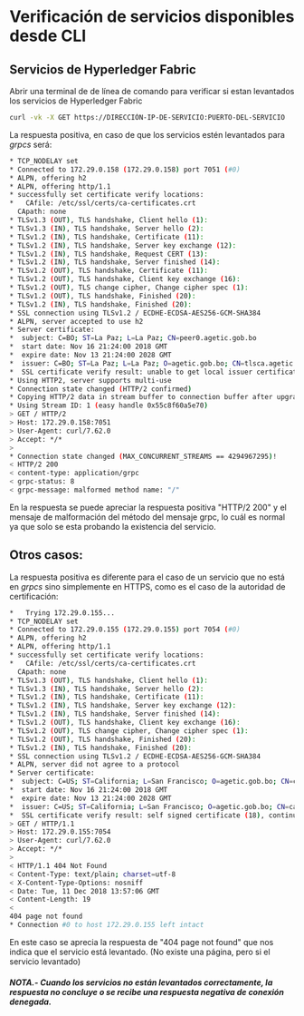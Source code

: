 # Verificación de servicios disponibles desde CLI
## Servicios de Hyperledger Fabric 
Abrir una terminal de de línea de comando para verificar si estan levantados los servicios de Hyperledger Fabric
```sh 
curl -vk -X GET https://DIRECCIÓN-IP-DE-SERVICIO:PUERTO-DEL-SERVICIO 
```
La respuesta positiva, en caso de que los servicios estén levantados para *grpcs* será:
```sh
* TCP_NODELAY set
* Connected to 172.29.0.158 (172.29.0.158) port 7051 (#0)
* ALPN, offering h2
* ALPN, offering http/1.1
* successfully set certificate verify locations:
*   CAfile: /etc/ssl/certs/ca-certificates.crt
  CApath: none
* TLSv1.3 (OUT), TLS handshake, Client hello (1):
* TLSv1.3 (IN), TLS handshake, Server hello (2):
* TLSv1.2 (IN), TLS handshake, Certificate (11):
* TLSv1.2 (IN), TLS handshake, Server key exchange (12):
* TLSv1.2 (IN), TLS handshake, Request CERT (13):
* TLSv1.2 (IN), TLS handshake, Server finished (14):
* TLSv1.2 (OUT), TLS handshake, Certificate (11):
* TLSv1.2 (OUT), TLS handshake, Client key exchange (16):
* TLSv1.2 (OUT), TLS change cipher, Change cipher spec (1):
* TLSv1.2 (OUT), TLS handshake, Finished (20):
* TLSv1.2 (IN), TLS handshake, Finished (20):
* SSL connection using TLSv1.2 / ECDHE-ECDSA-AES256-GCM-SHA384
* ALPN, server accepted to use h2
* Server certificate:
*  subject: C=BO; ST=La Paz; L=La Paz; CN=peer0.agetic.gob.bo
*  start date: Nov 16 21:24:00 2018 GMT
*  expire date: Nov 13 21:24:00 2028 GMT
*  issuer: C=BO; ST=La Paz; L=La Paz; O=agetic.gob.bo; CN=tlsca.agetic.gob.bo
*  SSL certificate verify result: unable to get local issuer certificate (20), continuing anyway.
* Using HTTP2, server supports multi-use
* Connection state changed (HTTP/2 confirmed)
* Copying HTTP/2 data in stream buffer to connection buffer after upgrade: len=0
* Using Stream ID: 1 (easy handle 0x55c8f60a5e70)
> GET / HTTP/2
> Host: 172.29.0.158:7051
> User-Agent: curl/7.62.0
> Accept: */*
> 
* Connection state changed (MAX_CONCURRENT_STREAMS == 4294967295)!
< HTTP/2 200 
< content-type: application/grpc
< grpc-status: 8
< grpc-message: malformed method name: "/"
```   
En la respuesta se puede apreciar la respuesta positiva "HTTP/2 200" y el mensaje de malformación del método del mensaje grpc, lo cuál es normal ya que solo se esta probando la existencia del servicio.

## Otros casos:

La respuesta positiva es diferente para el caso de un servicio que no está en *grpcs* sino simplemente en HTTPS, como es el caso de la autoridad de certificación:
```sh 
*   Trying 172.29.0.155...
* TCP_NODELAY set
* Connected to 172.29.0.155 (172.29.0.155) port 7054 (#0)
* ALPN, offering h2
* ALPN, offering http/1.1
* successfully set certificate verify locations:
*   CAfile: /etc/ssl/certs/ca-certificates.crt
  CApath: none
* TLSv1.3 (OUT), TLS handshake, Client hello (1):
* TLSv1.3 (IN), TLS handshake, Server hello (2):
* TLSv1.2 (IN), TLS handshake, Certificate (11):
* TLSv1.2 (IN), TLS handshake, Server key exchange (12):
* TLSv1.2 (IN), TLS handshake, Server finished (14):
* TLSv1.2 (OUT), TLS handshake, Client key exchange (16):
* TLSv1.2 (OUT), TLS change cipher, Change cipher spec (1):
* TLSv1.2 (OUT), TLS handshake, Finished (20):
* TLSv1.2 (IN), TLS handshake, Finished (20):
* SSL connection using TLSv1.2 / ECDHE-ECDSA-AES256-GCM-SHA384
* ALPN, server did not agree to a protocol
* Server certificate:
*  subject: C=US; ST=California; L=San Francisco; O=agetic.gob.bo; CN=ca.agetic.gob.bo
*  start date: Nov 16 21:24:00 2018 GMT
*  expire date: Nov 13 21:24:00 2028 GMT
*  issuer: C=US; ST=California; L=San Francisco; O=agetic.gob.bo; CN=ca.agetic.gob.bo
*  SSL certificate verify result: self signed certificate (18), continuing anyway.
> GET / HTTP/1.1
> Host: 172.29.0.155:7054
> User-Agent: curl/7.62.0
> Accept: */*
> 
< HTTP/1.1 404 Not Found
< Content-Type: text/plain; charset=utf-8
< X-Content-Type-Options: nosniff
< Date: Tue, 11 Dec 2018 13:57:06 GMT
< Content-Length: 19
< 
404 page not found
* Connection #0 to host 172.29.0.155 left intact
``` 
En este caso se aprecia la respuesta de "404 page not found" que nos indica que el servicio está levantado. (No existe una página, pero si el servicio levantado)

##### NOTA.- Cuando los servicios no están levantados correctamente, la respuesta no concluye o se recibe una respuesta negativa de conexión denegada.